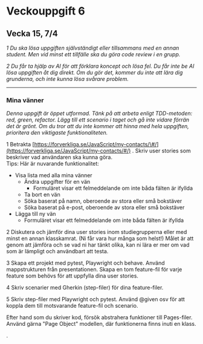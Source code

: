# Veckouppgift 6

## Vecka 15, 7/4

*1 Du ska lösa uppgiften självständigt eller tillsammans med en annan student. Men vid minst ett tillfälle ska du göra code review i en grupp.*

*2 Du får ta hjälp av AI för att förklara koncept och lösa fel. Du får inte be AI lösa uppgiften åt dig direkt. Om du gör det, kommer du inte att lära dig grunderna, och inte kunna lösa svårare problem.*

---

### Mina vänner

*Denna uppgift är öppet utformad. Tänk på att arbeta enligt TDD-metoden: red, green, refactor. Lägg till ett scenario i taget och gå inte vidare förrän det är grönt. Om du tror att du inte kommer att hinna med hela uppgiften, prioritera den viktigaste funktionaliteten.*

1 Betrakta [https://forverkliga.se/JavaScript/my-contacts/\#/](https://forverkliga.se/JavaScript/my-contacts/#/) . Skriv user stories som beskriver vad användaren ska kunna göra.   
Tips: Här är nuvarande funktionalitet:

* Visa lista med alla mina vänner  
  * Ändra uppgifter för en vän  
    * Formuläret visar ett felmeddelande om inte båda fälten är ifyllda  
  * Ta bort en vän  
  * Söka baserat på namn, oberoende av stora eller små bokstäver  
  * Söka baserat på e-post, oberoende av stora eller små bokstäver  
* Lägga till ny vän  
  * Formuläret visar ett felmeddelande om inte båda fälten är ifyllda

2 Diskutera och jämför dina user stories inom studiegrupperna eller med minst en annan klasskamrat. (Ni får vara hur många som helst\!) Målet är att genom att jämföra och se vad ni har tänkt olika, kan ni lära er mer om vad som är lämpligt och användbart att testa.

3 Skapa ett projekt med pytest, Playwright och behave. Använd mappstrukturen från presentationen. Skapa en tom feature-fil för varje feature som behövs för att uppfylla dina user stories.

4 Skriv scenarier med Gherkin (step-filer) för dina feature-filer.

5 Skriv step-filer med Playwright och pytest. Använd @given osv för att koppla dem till motsvarande feature-fil och scenario.

Efter hand som du skriver kod, försök abstrahera funktioner till Pages-filer. Använd gärna "Page Object" modellen, där funktionerna finns inuti en klass.

.